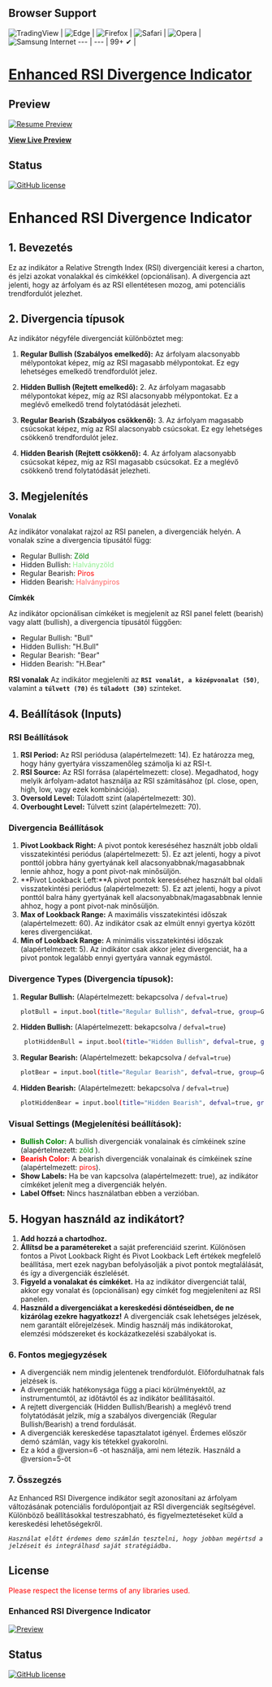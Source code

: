 ## Browser Support

![TradingView](https://avatars.githubusercontent.com/u/7644688?s=48&v=4) | ![Edge](https://raw.githubusercontent.com/alrra/browser-logos/master/src/edge/edge_48x48.png) | ![Firefox](https://raw.githubusercontent.com/alrra/browser-logos/master/src/firefox/firefox_48x48.png) | ![Safari](https://raw.githubusercontent.com/alrra/browser-logos/master/src/safari/safari_48x48.png) | ![Opera](https://raw.githubusercontent.com/alrra/browser-logos/master/src/opera/opera_48x48.png) | ![Samsung Internet](https://raw.githubusercontent.com/alrra/browser-logos/master/src/samsung-internet/samsung-internet_48x48.png)
--- | --- |
99+ ✔ |

# [Enhanced RSI Divergence Indicator](https://lebryere.github.io/moving-average-chart/)

## Preview

[![Resume Preview](preview.jpg)](https://lebryere.github.io/moving-average-chart/)

**[View Live Preview](https://lebryere.github.io/moving-average-chart/)**

## Status

[![GitHub license](https://img.shields.io/badge/licence-extended_CC_BY_NC-green%3F%26style%3Dplastic?style=plastic)](https://raw.githubusercontent.com/LeBryere/moving-average-chart/master/LICENCE)

# Enhanced RSI Divergence Indicator
## 1. Bevezetés

Ez az indikátor a Relative Strength Index (RSI) divergenciáit keresi a charton, és jelzi azokat vonalakkal és címkékkel (opcionálisan). A divergencia azt jelenti, hogy az árfolyam és az RSI ellentétesen mozog, ami potenciális trendfordulót jelezhet.

## 2. Divergencia típusok

Az indikátor négyféle divergenciát különböztet meg:

1. **Regular Bullish (Szabályos emelkedő):** Az árfolyam alacsonyabb mélypontokat képez, míg az RSI magasabb mélypontokat. Ez egy lehetséges emelkedő trendfordulót jelez.

2. **Hidden Bullish (Rejtett emelkedő):** 2. Az árfolyam magasabb mélypontokat képez, míg az RSI alacsonyabb mélypontokat. Ez a meglévő emelkedő trend folytatódását jelezheti.

3. **Regular Bearish (Szabályos csökkenő):** 3. Az árfolyam magasabb csúcsokat képez, míg az RSI alacsonyabb csúcsokat. Ez egy lehetséges csökkenő trendfordulót jelez.

4. **Hidden Bearish (Rejtett csökkenő):** 4. Az árfolyam alacsonyabb csúcsokat képez, míg az RSI magasabb csúcsokat. Ez a meglévő csökkenő trend folytatódását jelezheti.

## 3. Megjelenítés

**Vonalak**

Az indikátor vonalakat rajzol az RSI panelen, a divergenciák helyén. A vonalak színe a divergencia típusától függ:

   -  Regular Bullish: <span style="color: green;">Zöld </span>
   -  Hidden Bullish: <span style="color: lightgreen;">Halványzöld </span>
   -  Regular Bearish: <span style="color: red;">Piros </span>
   -  Hidden Bearish: <span style="color: #FF6666;">Halványpiros</span>

**Címkék**

Az indikátor opcionálisan címkéket is megjelenít az RSI panel felett (bearish) vagy alatt (bullish), a divergencia típusától függően:
   - Regular Bullish: "Bull"
   - Hidden Bullish: "H.Bull"
   - Regular Bearish: "Bear"
   - Hidden Bearish: "H.Bear"

**RSI vonalak**
Az indikátor megjeleníti az **`RSI vonalát, a középvonalat (50)`**, valamint a **`túlvett (70)`** és **`túladott (30)`** szinteket.

## 4. Beállítások (Inputs)

### RSI Beállítások
1. **RSI Period:** Az RSI periódusa (alapértelmezett: 14). Ez határozza meg, hogy hány gyertyára visszamenőleg számolja ki az RSI-t.
2. **RSI Source:**  Az RSI forrása (alapértelmezett: close). Megadhatod, hogy melyik árfolyam-adatot használja az RSI számításához (pl. close, open, high, low, vagy ezek kombinációja).
3. **Oversold Level:** Túladott szint (alapértelmezett: 30).
4. **Overbought Level:** Túlvett szint (alapértelmezett: 70).

### Divergencia Beállítások
1. **Pivot Lookback Right:**  A pivot pontok kereséséhez használt jobb oldali visszatekintési periódus (alapértelmezett: 5). Ez azt jelenti, hogy a pivot ponttól jobbra hány gyertyának kell alacsonyabbnak/magasabbnak lennie ahhoz, hogy a pont pivot-nak minősüljön.
2. **Pivot Lookback Left:**A pivot pontok kereséséhez használt bal oldali visszatekintési periódus (alapértelmezett: 5). Ez azt jelenti, hogy a pivot ponttól balra hány gyertyának kell alacsonyabbnak/magasabbnak lennie ahhoz, hogy a pont pivot-nak minősüljön.
3. **Max of Lookback Range:** A maximális visszatekintési időszak (alapértelmezett: 60). Az indikátor csak az elmúlt ennyi gyertya között keres divergenciákat.
4. **Min of Lookback Range:** A minimális visszatekintési időszak (alapértelmezett: 5). Az indikátor csak akkor jelez divergenciát, ha a pivot pontok legalább ennyi gyertyára vannak egymástól.

### Divergence Types (Divergencia típusok):
1. **Regular Bullish:** (Alapértelmezett: bekapcsolva / `defval=true`)
    ```bash
    plotBull = input.bool(title="Regular Bullish", defval=true, group=GP3)
    ```
2. **Hidden Bullish:** (Alapértelmezett: bekapcsolva / `defval=true`)
   ```bash
    plotHiddenBull = input.bool(title="Hidden Bullish", defval=true, group=GP3)
    ```
3. **Regular Bearish:** (Alapértelmezett: bekapcsolva / `defval=true`)
   ```bash
   plotBear = input.bool(title="Regular Bearish", defval=true, group=GP3)
    ```
4. **Hidden Bearish:** (Alapértelmezett: bekapcsolva / `defval=true`)
    ```bash
   plotHiddenBear = input.bool(title="Hidden Bearish", defval=true, group=GP3)
    ```

### Visual Settings (Megjelenítési beállítások):
- <span style="color: green;">**Bullish Color:**</span> A bullish divergenciák vonalainak és címkéinek színe (alapértelmezett: <span style="color: green;">zöld </span>).
- <span style="color: red;">**Bearish Color:**</span>  A bearish divergenciák vonalainak és címkéinek színe (alapértelmezett: <span style="color: red;">piros</span>).
- **Show Labels:** Ha be van kapcsolva (alapértelmezett: true), az indikátor címkéket jelenít meg a divergenciák helyén.
- **Label Offset:** Nincs használatban ebben a verzióban.

## 5. Hogyan használd az indikátort?
1. **Add hozzá a chartodhoz.**
2. **Állítsd be a paramétereket** a saját preferenciáid szerint. Különösen fontos a Pivot Lookback Right és Pivot Lookback Left értékek megfelelő beállítása, mert ezek nagyban befolyásolják a pivot pontok megtalálását, és így a divergenciák észlelését.
3. **Figyeld a vonalakat és címkéket.**  Ha az indikátor divergenciát talál, akkor egy vonalat és (opcionálisan) egy címkét fog megjeleníteni az RSI panelen.
4. **Használd a divergenciákat a kereskedési döntéseidben, de ne kizárólag ezekre hagyatkozz!** A divergenciák csak lehetséges jelzések, nem garantált előrejelzések. Mindig használj más indikátorokat, elemzési módszereket és kockázatkezelési szabályokat is.

### 6. Fontos megjegyzések
- A divergenciák nem mindig jelentenek trendfordulót. Előfordulhatnak fals jelzések is.
- A divergenciák hatékonysága függ a piaci körülményektől, az instrumentumtól, az időtávtól és az indikátor beállításaitól.
- A rejtett divergenciák (Hidden Bullish/Bearish) a meglévő trend folytatódását jelzik, míg a szabályos divergenciák (Regular Bullish/Bearish) a trend fordulását.
- A divergenciák kereskedése tapasztalatot igényel. Érdemes először demó számlán, vagy kis tétekkel gyakorolni.
- Ez a kód a @version=6 -ot használja, ami nem létezik. Használd a @version=5-öt

### 7. Összegzés
Az Enhanced RSI Divergence indikátor segít azonosítani az árfolyam változásának potenciális fordulópontjait az RSI divergenciák segítségével. Különböző beállításokkal testreszabható, és figyelmeztetéseket küld a kereskedési lehetőségekről.

*`Használat előtt érdemes demo számlán tesztelni, hogy jobban megértsd a jelzéseit és integrálhasd saját stratégiádba.`*

## License

<span style="color: red;">Please respect the license terms of any libraries used.</span>

### Enhanced RSI Divergence Indicator

[![Preview](preview2.jpg)](https://lebryere.github.io/moving-average-chart/index2.html)

## Status

[![GitHub license](https://img.shields.io/badge/licence-extended_CC_BY_NC-green%3F%26style%3Dplastic?style=plastic)](https://raw.githubusercontent.com/LeBryere/moving-average-chart/master/LICENCE)
